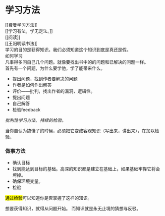 # 学习方法
[[费曼学习方法]]  
[[学习有法，学无定法。]]  
[[阅读]]  
[[王阳明读书法]]  
学习的目的是获得知识。我们必须知道这个知识到底是真还是假。  
如何学习  
凡事得多问自己几个问题。就像要找出书中的的问题和已解决的问题一样。    
首先有一个问题，为什么要学他，学了能带来什么。
* 提出问题，找到作者要解决的问题
* 作者是如何作出解答
* 评价——批判，找出作者的漏洞，逻辑性。
* 提出问题
* 自己解答
* 检验feedback

*批判性学习方法，持续的检验。*

当你自认为搞懂了的时候，必须把它变成客观知识（写出来，讲出来），在加以检验。

### 做事方法
* 确认目标
* 找到能达到目标的基础。高深的知识都是建立在基础上，如果基础牢靠它将会垮掉。
* 确保环境变量。
* 检验 

<mark>通过检验</mark>可以知道你是否掌握了这样的知识。

想要获得知识，就得从问题开始。
而知识就是永无止境的猜想与反驳。
